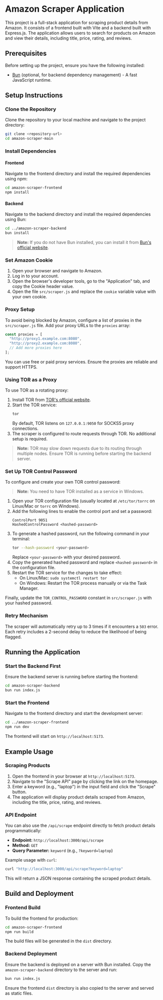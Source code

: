 # Amazon Scraper Application

This project is a full-stack application for scraping product details from Amazon. It consists of a frontend built with Vite and a backend built with Express.js. The application allows users to search for products on Amazon and view their details, including title, price, rating, and reviews.

## Prerequisites

Before setting up the project, ensure you have the following installed:

- [Bun](https://bun.sh) (optional, for backend dependency management) - A fast JavaScript runtime.

## Setup Instructions

### Clone the Repository

Clone the repository to your local machine and navigate to the project directory:

```bash
git clone <repository-url>
cd amazon-scraper-main
```

### Install Dependencies

#### Frontend
Navigate to the frontend directory and install the required dependencies using npm:

```bash
cd amazon-scraper-frontend
npm install
```

#### Backend
Navigate to the backend directory and install the required dependencies using Bun:

```bash
cd ../amazon-scraper-backend
bun install
```
> **Note:** If you do not have Bun installed, you can install it from [Bun's official website](https://bun.sh).

### Set Amazon Cookie

1. Open your browser and navigate to Amazon.
2. Log in to your account.
3. Open the browser's developer tools, go to the "Application" tab, and copy the Cookie header value.
4. Open the file `src/scraper.js` and replace the `cookie` variable value with your own cookie.

### Proxy Setup

To avoid being blocked by Amazon, configure a list of proxies in the `src/scraper.js` file. Add your proxy URLs to the `proxies` array:

```javascript
const proxies = [
  "http://proxy1.example.com:8080",
  "http://proxy2.example.com:8080",
  // Add more proxies here
];
```

You can use free or paid proxy services. Ensure the proxies are reliable and support HTTPS.

### Using TOR as a Proxy

To use TOR as a rotating proxy:

1. Install TOR from [TOR's official website](https://www.torproject.org/).
2. Start the TOR service:
   ```bash
   tor
   ```
   By default, TOR listens on `127.0.0.1:9050` for SOCKS5 proxy connections.
3. The scraper is configured to route requests through TOR. No additional setup is required.

> **Note:** TOR may slow down requests due to its routing through multiple nodes. Ensure TOR is running before starting the backend server.

### Set Up TOR Control Password

To configure and create your own TOR control password:
> **Note:** You need to have TOR installed as a service in Windows.
1. Open your TOR configuration file (usually located at `/etc/tor/torrc` on Linux/Mac or `torrc` on Windows).
2. Add the following lines to enable the control port and set a password:
   ```
   ControlPort 9051
   HashedControlPassword <hashed-password>
   ```
3. To generate a hashed password, run the following command in your terminal:
   ```bash
   tor --hash-password <your-password>
   ```
   Replace `<your-password>` with your desired password.
4. Copy the generated hashed password and replace `<hashed-password>` in the configuration file.
5. Restart the TOR service for the changes to take effect:
   - On Linux/Mac: `sudo systemctl restart tor`
   - On Windows: Restart the TOR process manually or via the Task Manager.

Finally, update the `TOR_CONTROL_PASSWORD` constant in `src/scraper.js` with your hashed password.

### Retry Mechanism

The scraper will automatically retry up to 3 times if it encounters a `503` error. Each retry includes a 2-second delay to reduce the likelihood of being flagged.

## Running the Application

### Start the Backend First

Ensure the backend server is running before starting the frontend:

```bash
cd amazon-scraper-backend
bun run index.js
```

### Start the Frontend

Navigate to the frontend directory and start the development server:

```bash
cd ../amazon-scraper-frontend
npm run dev
```

The frontend will start on `http://localhost:5173`.

## Example Usage

### Scraping Products

1. Open the frontend in your browser at `http://localhost:5173`.
2. Navigate to the "Scrape API" page by clicking the link on the homepage.
3. Enter a keyword (e.g., "laptop") in the input field and click the "Scrape" button.
4. The application will display product details scraped from Amazon, including the title, price, rating, and reviews.

### API Endpoint

You can also use the `/api/scrape` endpoint directly to fetch product details programmatically:

- **Endpoint:** `http://localhost:3000/api/scrape`
- **Method:** `GET`
- **Query Parameter:** `keyword` (e.g., `?keyword=laptop`)

Example usage with `curl`:

```bash
curl "http://localhost:3000/api/scrape?keyword=laptop"
```

This will return a JSON response containing the scraped product details.

## Build and Deployment

### Frontend Build

To build the frontend for production:

```bash
cd amazon-scraper-frontend
npm run build
```

The build files will be generated in the `dist` directory.

### Backend Deployment

Ensure the backend is deployed on a server with Bun installed. Copy the `amazon-scraper-backend` directory to the server and run:

```bash
bun run index.js
```

Ensure the frontend `dist` directory is also copied to the server and served as static files.